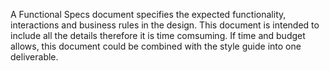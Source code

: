 A Functional Specs document specifies the expected functionality, interactions and business rules in the design. This document is intended to include all the details therefore it is time comsuming. If time and budget allows, this document could be combined with the style guide into one deliverable. 

